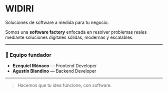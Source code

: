 # WIDIRI

Soluciones de software a medida para tu negocio.

Somos una **software factory** enfocada en resolver problemas reales mediante soluciones digitales sólidas, modernas y escalables.

---

### 🧠 Equipo fundador

- **Ezequiel Mónaco** — Frontend Developer  
- **Agustín Blandino** — Backend Developer

---

> Hacemos que tu idea funcione, con software.
